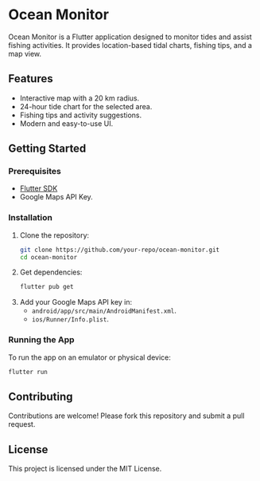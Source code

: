 # Ocean Monitor

Ocean Monitor is a Flutter application designed to monitor tides and assist fishing activities. It provides location-based tidal charts, fishing tips, and a map view.

## Features
- Interactive map with a 20 km radius.
- 24-hour tide chart for the selected area.
- Fishing tips and activity suggestions.
- Modern and easy-to-use UI.

## Getting Started

### Prerequisites
- [Flutter SDK](https://flutter.dev/docs/get-started/install)
- Google Maps API Key.

### Installation
1. Clone the repository:
   ```bash
   git clone https://github.com/your-repo/ocean-monitor.git
   cd ocean-monitor
   ```
2. Get dependencies:
   ```bash
   flutter pub get
   ```
3. Add your Google Maps API key in:
   - `android/app/src/main/AndroidManifest.xml`.
   - `ios/Runner/Info.plist`.

### Running the App
To run the app on an emulator or physical device:
```bash
flutter run
```

## Contributing
Contributions are welcome! Please fork this repository and submit a pull request.

## License
This project is licensed under the MIT License.
